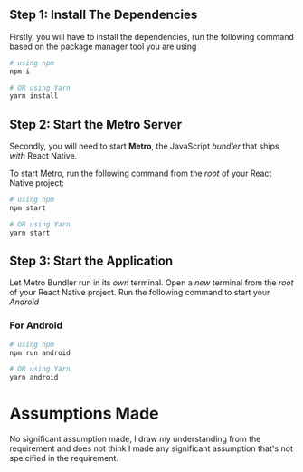 ## Step 1: Install The Dependencies

Firstly, you will have to install the dependencies, run the following command based on the package manager tool you are using

```bash
# using npm
npm i

# OR using Yarn
yarn install
```



## Step 2: Start the Metro Server

Secondly, you will need to start **Metro**, the JavaScript _bundler_ that ships _with_ React Native.

To start Metro, run the following command from the _root_ of your React Native project:

```bash
# using npm
npm start

# OR using Yarn
yarn start
```


## Step 3: Start the Application

Let Metro Bundler run in its _own_ terminal. Open a _new_ terminal from the _root_ of your React Native project. Run the following command to start your _Android_ 

### For Android

```bash
# using npm
npm run android

# OR using Yarn
yarn android
```





# Assumptions Made

No significant assumption made, I draw my understanding from the requirement and does not think I made any significant assumption that's not speicified in the requirement.
